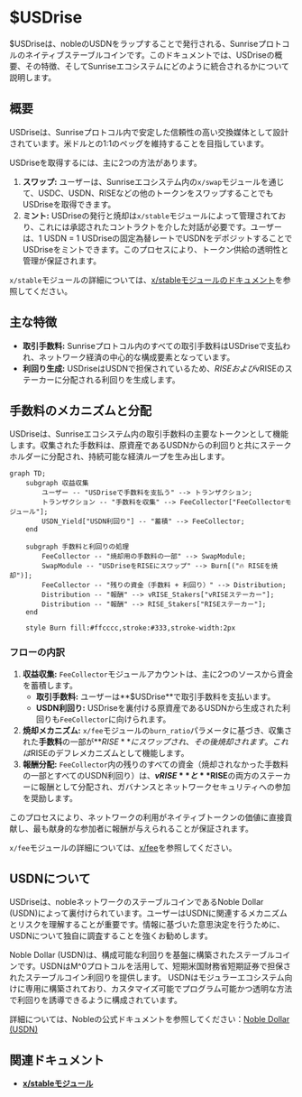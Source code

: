 # $USDrise

$USDriseは、nobleのUSDNをラップすることで発行される、Sunriseプロトコルのネイティブステーブルコインです。このドキュメントでは、USDriseの概要、その特徴、そしてSunriseエコシステムにどのように統合されるかについて説明します。

## 概要

USDriseは、Sunriseプロトコル内で安定した信頼性の高い交換媒体として設計されています。米ドルとの1:1のペッグを維持することを目指しています。

USDriseを取得するには、主に2つの方法があります。

1. **スワップ:** ユーザーは、Sunriseエコシステム内の`x/swap`モジュールを通じて、USDC、USDN、RISEなどの他のトークンをスワップすることでもUSDriseを取得できます。
2. **ミント:** USDriseの発行と焼却は`x/stable`モジュールによって管理されており、これには承認されたコントラクトを介した対話が必要です。ユーザーは、1 USDN = 1 USDriseの固定為替レートでUSDNをデポジットすることでUSDriseをミントできます。このプロセスにより、トークン供給の透明性と管理が保証されます。

`x/stable`モジュールの詳細については、[x/stableモジュールのドキュメント](../sunrise/stable.md)を参照してください。

## 主な特徴

- **取引手数料:** Sunriseプロトコル内のすべての取引手数料はUSDriseで支払われ、ネットワーク経済の中心的な構成要素となっています。
- **利回り生成:** USDriseはUSDNで担保されているため、$RISEおよび$vRISEのステーカーに分配される利回りを生成します。

## 手数料のメカニズムと分配

USDriseは、Sunriseエコシステム内の取引手数料の主要なトークンとして機能します。収集された手数料は、原資産であるUSDNからの利回りと共にステークホルダーに分配され、持続可能な経済ループを生み出します。

```mermaid
graph TD;
    subgraph 収益収集
        ユーザー -- "USDriseで手数料を支払う" --> トランザクション;
        トランザクション -- "手数料を収集" --> FeeCollector["FeeCollectorモジュール"];
        USDN_Yield["USDN利回り"] -- "蓄積" --> FeeCollector;
    end

    subgraph 手数料と利回りの処理
        FeeCollector -- "焼却用の手数料の一部" --> SwapModule;
        SwapModule -- "USDriseをRISEにスワップ" --> Burn[("🔥 RISEを焼却")];
        FeeCollector -- "残りの資金（手数料 + 利回り）" --> Distribution;
        Distribution -- "報酬" --> vRISE_Stakers["vRISEステーカー"];
        Distribution -- "報酬" --> RISE_Stakers["RISEステーカー"];
    end

    style Burn fill:#ffcccc,stroke:#333,stroke-width:2px
```

### フローの内訳

1. **収益収集:** `FeeCollector`モジュールアカウントは、主に2つのソースから資金を蓄積します。
    - **取引手数料:** ユーザーは**$USDrise**で取引手数料を支払います。
    - **USDN利回り:** USDriseを裏付ける原資産であるUSDNから生成された利回りも`FeeCollector`に向けられます。
2. **焼却メカニズム:** `x/fee`モジュールの`burn_ratio`パラメータに基づき、収集された**手数料**の一部が**$RISE**にスワップされ、その後焼却されます。これは$RISEのデフレメカニズムとして機能します。
3. **報酬分配:** `FeeCollector`内の残りのすべての資金（焼却されなかった手数料の一部とすべてのUSDN利回り）は、**$vRISE**と**$RISE**の両方のステーカーに報酬として分配され、ガバナンスとネットワークセキュリティへの参加を奨励します。

このプロセスにより、ネットワークの利用がネイティブトークンの価値に直接貢献し、最も献身的な参加者に報酬が与えられることが保証されます。

`x/fee`モジュールの詳細については、[x/fee](../sunrise/fee.md)を参照してください。

## USDNについて

USDriseは、nobleネットワークのステーブルコインであるNoble Dollar (USDN)によって裏付けられています。ユーザーはUSDNに関連するメカニズムとリスクを理解することが重要です。情報に基づいた意思決定を行うために、USDNについて独自に調査することを強くお勧めします。

Noble Dollar (USDN)は、構成可能な利回りを基盤に構築されたステーブルコインです。USDNはM^0プロトコルを活用して、短期米国財務省短期証券で担保されたステーブルコイン利回りを提供します。
USDNはモジュラーエコシステム向けに専用に構築されており、カスタマイズ可能でプログラム可能かつ透明な方法で利回りを誘導できるように構成されています。

詳細については、Nobleの公式ドキュメントを参照してください：[Noble Dollar (USDN)](https://www.noble.xyz/usdn)

## 関連ドキュメント

- **[x/stableモジュール](../sunrise/stable.md)**
